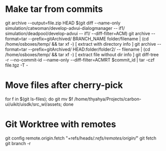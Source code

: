 
# Make tar from commits

git archive --output=file.zip HEAD $(git diff --name-only simulation/catwoman/develop-advui-dialogmanager -- if1/  simulation/deadpool/develop-advui -- if1/ --diff-filter=ACM)
git archive --format=tar --prefix=gitArchived/ BRANCH_NAME folder/filename | (cd /home/osboxes/temp/ && tar xf -) [ extract with directory info ]
git archive --format=tar --prefix=gitArchived/ HEAD:folder/folder2/ -- filename | (cd /home/osboxes/temp/ && tar xf -) [ extract file without dir info ]
git diff-tree -r --no-commit-id --name-only --diff-filter=ACMRT $commit_id | tar -czf file.tgz -T -


# Move files after cherry-pick

for f in $(git ls-files); do git mv $f /home/thyahya/Projects/carbon-ui/uikit/uisdk/src_wl/assets; done


# Git Worktree with remotes
git config remote.origin.fetch "+refs/heads/*:refs/remotes/origin/*"
git fetch
git branch -r


